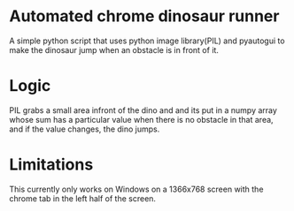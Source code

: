 # Automated chrome dinosaur runner
A simple python script that uses python image library(PIL) and
pyautogui to make the dinosaur jump when an obstacle is in front of it.

# Logic
PIL grabs a small area infront of the dino and and its put in a numpy array
whose sum has a particular value when there is no obstacle in that area, and if
the value changes, the dino jumps.

# Limitations
This currently only works on Windows on a 1366x768 screen with the chrome tab in the
left half of the screen.
